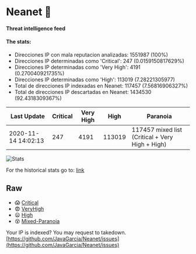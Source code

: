 # Neanet :hocho:
#### Threat intelligence feed
#### The stats:

- Direcciones IP con mala reputacion analizadas: 1551987 (100%)
- Direcciones IP determinadas como 'Critical':  247 (0.0159150817629%)
- Direcciones IP determinadas como 'Very High':  4191 (0.270040921735%)
- Direcciones IP determinadas como 'High':  113019 (7.28221305977)
- Total de direcciones IP indexadas en Neanet:  117457 (7.56816906327%)
- Total de direcciones IP descartadas en Neanet:  1434530 (92.4318309367%)

| Last Update | Critical | Very High | High | Paranoia |
| --- | --- | --- | --- | --- |
| 2020-11-14 14:02:13 | 247 | 4191 | 113019 | 117457 mixed list (Critical + Very High + High)|

![Stats](https://docs.google.com/spreadsheets/d/e/2PACX-1vSnaNMIXVabIpDJjufMlzH7poXnshF3mgd8Is1g9ytUEzVsP5my4Trn8f-xkoLLQ38xpL3HtmUexLo6/pubchart?oid=501124687&format=image)

For the historical stats go to: [link](/stats.csv)
## Raw
- :scream: [Critical](https://raw.githubusercontent.com/JavaGarcia/Neanet/master/blacklists/neanet_critical.txt)
- :fearful: [VeryHigh](https://raw.githubusercontent.com/JavaGarcia/Neanet/master/blacklists/neanet_veryHigh.txtt)
- :frowning: [High](https://raw.githubusercontent.com/JavaGarcia/Neanet/master/blacklists/neanet_high.txt)
- :dizzy_face: [Mixed-Paranoia](https://raw.githubusercontent.com/JavaGarcia/Neanet/master/blacklists/neanet_all.txt)


Your IP is indexed? You may request to takedown. [https://github.com/JavaGarcia/Neanet/issues](https://github.com/JavaGarcia/Neanet/issues)


























































































































































































































































































































































































































































































































































































































































































































































































































































































































































































































































































































































































































































































































































































































































































































































































































































































































































































































































































































































































































































































































































































































